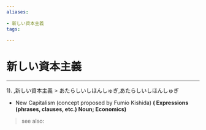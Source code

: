 ```yaml
---
aliases:
    
- 新しい資本主義
tags:
    
---
```


# 新しい資本主義
---
1).
,新しい資本主義 > あたらしいしほんしゅぎ,あたらしいしほんしゅぎ

- New Capitalism (concept proposed by Fumio Kishida)
**( Expressions (phrases, clauses, etc.) Noun; Economics)**
> see also: 
            